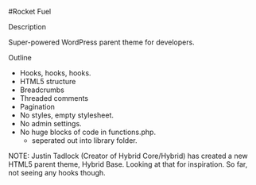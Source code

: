 #Rocket Fuel

Description

Super-powered WordPress parent theme for developers.

Outline

+ Hooks, hooks, hooks.
+ HTML5 structure
+ Breadcrumbs
+ Threaded comments
+ Pagination
+ No styles, empty stylesheet.
+ No admin settings.
+ No huge blocks of code in functions.php.
  + seperated out into library folder.

NOTE: Justin Tadlock (Creator of Hybrid Core/Hybrid) has created a new HTML5 parent theme, Hybrid Base. Looking at that for inspiration. So far, not seeing any hooks though.